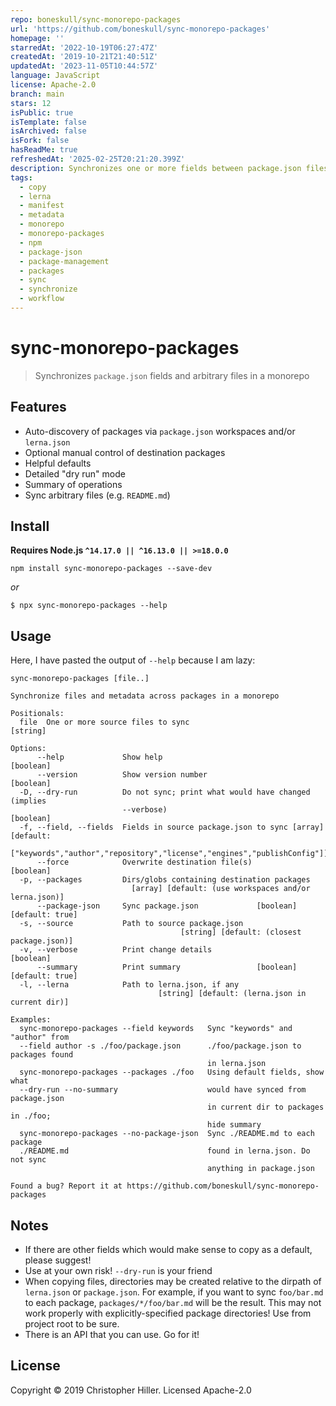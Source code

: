 ```yaml
---
repo: boneskull/sync-monorepo-packages
url: 'https://github.com/boneskull/sync-monorepo-packages'
homepage: ''
starredAt: '2022-10-19T06:27:47Z'
createdAt: '2019-10-21T21:40:51Z'
updatedAt: '2023-11-05T10:44:57Z'
language: JavaScript
license: Apache-2.0
branch: main
stars: 12
isPublic: true
isTemplate: false
isArchived: false
isFork: false
hasReadMe: true
refreshedAt: '2025-02-25T20:21:20.399Z'
description: Synchronizes one or more fields between package.json files in a monorepo
tags:
  - copy
  - lerna
  - manifest
  - metadata
  - monorepo
  - monorepo-packages
  - npm
  - package-json
  - package-management
  - packages
  - sync
  - synchronize
  - workflow
---
```


# sync-monorepo-packages

> Synchronizes `package.json` fields and arbitrary files in a monorepo

## Features

- Auto-discovery of packages via `package.json` workspaces and/or `lerna.json`
- Optional manual control of destination packages
- Helpful defaults
- Detailed "dry run" mode
- Summary of operations
- Sync arbitrary files (e.g. `README.md`)

## Install

**Requires Node.js `^14.17.0 || ^16.13.0 || >=18.0.0`**

```shell
npm install sync-monorepo-packages --save-dev
```

_or_

```shell
$ npx sync-monorepo-packages --help
```

## Usage

Here, I have pasted the output of `--help` because I am lazy:

```plain
sync-monorepo-packages [file..]

Synchronize files and metadata across packages in a monorepo

Positionals:
  file  One or more source files to sync                                [string]

Options:
      --help             Show help                                     [boolean]
      --version          Show version number                           [boolean]
  -D, --dry-run          Do not sync; print what would have changed (implies
                         --verbose)                                    [boolean]
  -f, --field, --fields  Fields in source package.json to sync [array] [default:
         ["keywords","author","repository","license","engines","publishConfig"]]
      --force            Overwrite destination file(s)                 [boolean]
  -p, --packages         Dirs/globs containing destination packages
                           [array] [default: (use workspaces and/or lerna.json)]
      --package-json     Sync package.json             [boolean] [default: true]
  -s, --source           Path to source package.json
                                      [string] [default: (closest package.json)]
  -v, --verbose          Print change details                          [boolean]
      --summary          Print summary                 [boolean] [default: true]
  -l, --lerna            Path to lerna.json, if any
                                 [string] [default: (lerna.json in current dir)]

Examples:
  sync-monorepo-packages --field keywords   Sync "keywords" and "author" from
  --field author -s ./foo/package.json      ./foo/package.json to packages found
                                            in lerna.json
  sync-monorepo-packages --packages ./foo   Using default fields, show what
  --dry-run --no-summary                    would have synced from package.json
                                            in current dir to packages in ./foo;
                                            hide summary
  sync-monorepo-packages --no-package-json  Sync ./README.md to each package
  ./README.md                               found in lerna.json. Do not sync
                                            anything in package.json

Found a bug? Report it at https://github.com/boneskull/sync-monorepo-packages
```

## Notes

- If there are other fields which would make sense to copy as a default, please suggest!
- Use at your own risk! `--dry-run` is your friend
- When copying files, directories may be created relative to the dirpath of `lerna.json` or `package.json`. For example, if you want to sync `foo/bar.md` to each package, `packages/*/foo/bar.md` will be the result. This may not work properly with explicitly-specified package directories! Use from project root to be sure.
- There is an API that you can use. Go for it!

## License

Copyright © 2019 Christopher Hiller. Licensed Apache-2.0
